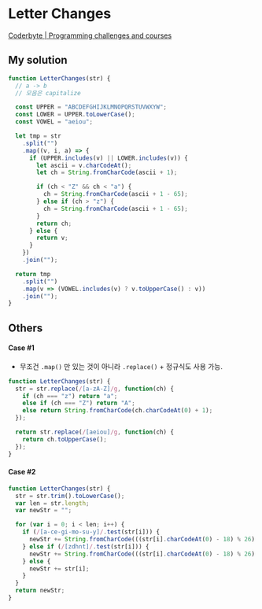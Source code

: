 # Letter Changes

[Coderbyte | Programming challenges and courses](https://coderbyte.com/results/tkhwang:Letter%20Changes:JavaScript)

## My solution

```javascript
function LetterChanges(str) {
  // a -> b
  // 모음은 capitalize

  const UPPER = "ABCDEFGHIJKLMNOPQRSTUVWXYW";
  const LOWER = UPPER.toLowerCase();
  const VOWEL = "aeiou";

  let tmp = str
    .split("")
    .map((v, i, a) => {
      if (UPPER.includes(v) || LOWER.includes(v)) {
        let ascii = v.charCodeAt();
        let ch = String.fromCharCode(ascii + 1);

        if (ch < "Z" && ch < "a") {
          ch = String.fromCharCode(ascii + 1 - 65);
        } else if (ch > "z") {
          ch = String.fromCharCode(ascii + 1 - 65);
        }
        return ch;
      } else {
        return v;
      }
    })
    .join("");

  return tmp
    .split("")
    .map(v => (VOWEL.includes(v) ? v.toUpperCase() : v))
    .join("");
}
```

## Others

#### Case #1

- 무조건 `.map()` 만 있는 것이 아니라 `.replace()` + 정규식도 사용 가능.

```javascript
function LetterChanges(str) {
  str = str.replace(/[a-zA-Z]/g, function(ch) {
    if (ch === "z") return "a";
    else if (ch === "Z") return "A";
    else return String.fromCharCode(ch.charCodeAt(0) + 1);
  });

  return str.replace(/[aeiou]/g, function(ch) {
    return ch.toUpperCase();
  });
}
```

#### Case #2

```javascript
function LetterChanges(str) {
  str = str.trim().toLowerCase();
  var len = str.length;
  var newStr = "";

  for (var i = 0; i < len; i++) {
    if (/[a-ce-gi-mo-su-y]/.test(str[i])) {
      newStr += String.fromCharCode(((str[i].charCodeAt(0) - 18) % 26) + 97);
    } else if (/[zdhnt]/.test(str[i])) {
      newStr += String.fromCharCode(((str[i].charCodeAt(0) - 18) % 26) + 65);
    } else {
      newStr += str[i];
    }
  }
  return newStr;
}
```
